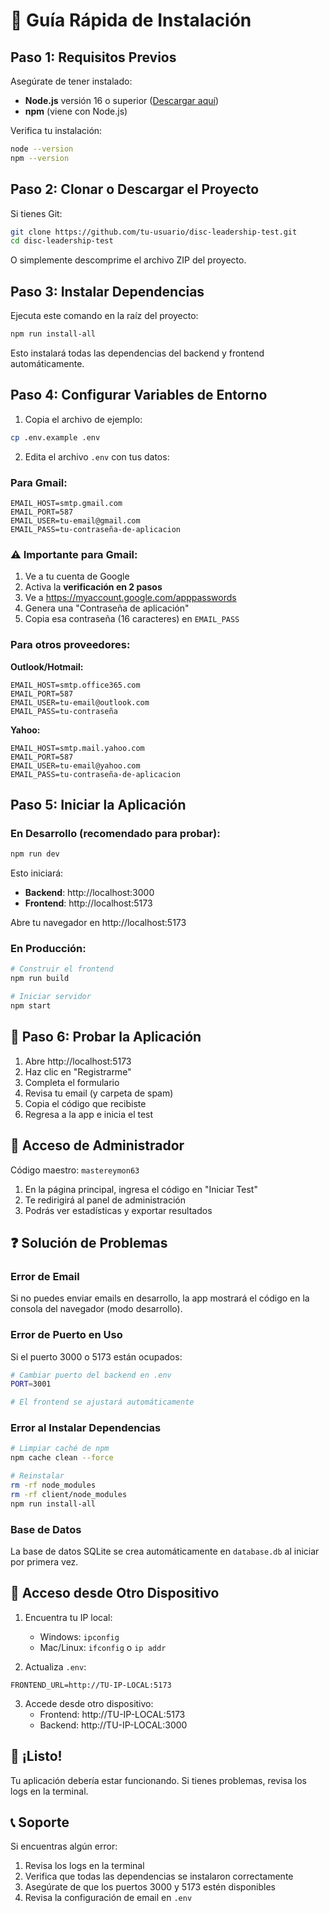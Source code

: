 # 🚀 Guía Rápida de Instalación

## Paso 1: Requisitos Previos

Asegúrate de tener instalado:
- **Node.js** versión 16 o superior ([Descargar aquí](https://nodejs.org/))
- **npm** (viene con Node.js)

Verifica tu instalación:
```bash
node --version
npm --version
```

## Paso 2: Clonar o Descargar el Proyecto

Si tienes Git:
```bash
git clone https://github.com/tu-usuario/disc-leadership-test.git
cd disc-leadership-test
```

O simplemente descomprime el archivo ZIP del proyecto.

## Paso 3: Instalar Dependencias

Ejecuta este comando en la raíz del proyecto:
```bash
npm run install-all
```

Esto instalará todas las dependencias del backend y frontend automáticamente.

## Paso 4: Configurar Variables de Entorno

1. Copia el archivo de ejemplo:
```bash
cp .env.example .env
```

2. Edita el archivo `.env` con tus datos:

### Para Gmail:
```env
EMAIL_HOST=smtp.gmail.com
EMAIL_PORT=587
EMAIL_USER=tu-email@gmail.com
EMAIL_PASS=tu-contraseña-de-aplicacion
```

### ⚠️ Importante para Gmail:
1. Ve a tu cuenta de Google
2. Activa la **verificación en 2 pasos**
3. Ve a https://myaccount.google.com/apppasswords
4. Genera una "Contraseña de aplicación"
5. Copia esa contraseña (16 caracteres) en `EMAIL_PASS`

### Para otros proveedores:

**Outlook/Hotmail:**
```env
EMAIL_HOST=smtp.office365.com
EMAIL_PORT=587
EMAIL_USER=tu-email@outlook.com
EMAIL_PASS=tu-contraseña
```

**Yahoo:**
```env
EMAIL_HOST=smtp.mail.yahoo.com
EMAIL_PORT=587
EMAIL_USER=tu-email@yahoo.com
EMAIL_PASS=tu-contraseña-de-aplicacion
```

## Paso 5: Iniciar la Aplicación

### En Desarrollo (recomendado para probar):
```bash
npm run dev
```

Esto iniciará:
- **Backend**: http://localhost:3000
- **Frontend**: http://localhost:5173

Abre tu navegador en http://localhost:5173

### En Producción:
```bash
# Construir el frontend
npm run build

# Iniciar servidor
npm start
```

## 🎯 Paso 6: Probar la Aplicación

1. Abre http://localhost:5173
2. Haz clic en "Registrarme"
3. Completa el formulario
4. Revisa tu email (y carpeta de spam)
5. Copia el código que recibiste
6. Regresa a la app e inicia el test

## 🔐 Acceso de Administrador

Código maestro: `mastereymon63`

1. En la página principal, ingresa el código en "Iniciar Test"
2. Te redirigirá al panel de administración
3. Podrás ver estadísticas y exportar resultados

## ❓ Solución de Problemas

### Error de Email
Si no puedes enviar emails en desarrollo, la app mostrará el código en la consola del navegador (modo desarrollo).

### Error de Puerto en Uso
Si el puerto 3000 o 5173 están ocupados:
```bash
# Cambiar puerto del backend en .env
PORT=3001

# El frontend se ajustará automáticamente
```

### Error al Instalar Dependencias
```bash
# Limpiar caché de npm
npm cache clean --force

# Reinstalar
rm -rf node_modules
rm -rf client/node_modules
npm run install-all
```

### Base de Datos
La base de datos SQLite se crea automáticamente en `database.db` al iniciar por primera vez.

## 📱 Acceso desde Otro Dispositivo

1. Encuentra tu IP local:
   - Windows: `ipconfig`
   - Mac/Linux: `ifconfig` o `ip addr`

2. Actualiza `.env`:
```env
FRONTEND_URL=http://TU-IP-LOCAL:5173
```

3. Accede desde otro dispositivo:
   - Frontend: http://TU-IP-LOCAL:5173
   - Backend: http://TU-IP-LOCAL:3000

## 🎉 ¡Listo!

Tu aplicación debería estar funcionando. Si tienes problemas, revisa los logs en la terminal.

## 📞 Soporte

Si encuentras algún error:
1. Revisa los logs en la terminal
2. Verifica que todas las dependencias se instalaron correctamente
3. Asegúrate de que los puertos 3000 y 5173 estén disponibles
4. Revisa la configuración de email en `.env`
